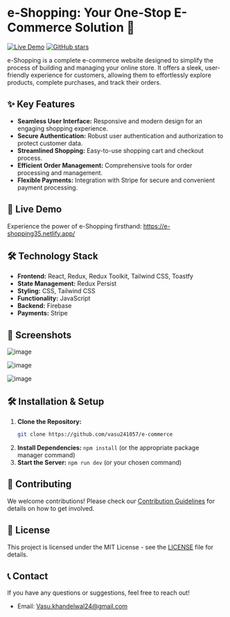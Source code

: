 # e-Shopping: Your One-Stop E-Commerce Solution 🛒

[![Live Demo](https://img.shields.io/badge/Live_Demo-e--Shopping-brightgreen)](https://e-shopping35.netlify.app/)
[![GitHub stars](https://img.shields.io/github/stars/vasu241057/e-commerce.svg?style=social&label=Star)](https://github.com/vasu241057/e-commerce)

e-Shopping is a complete e-commerce website designed to simplify the process of building and managing your online store. It offers a sleek, user-friendly experience for customers, allowing them to effortlessly explore products, complete purchases, and track their orders.

## ✨ Key Features

* **Seamless User Interface:** Responsive and modern design for an engaging shopping experience.
* **Secure Authentication:** Robust user authentication and authorization to protect customer data.
* **Streamlined Shopping:** Easy-to-use shopping cart and checkout process.
* **Efficient Order Management:** Comprehensive tools for order processing and management.
* **Flexible Payments:** Integration with Stripe for secure and convenient payment processing.

## 🚀 Live Demo

Experience the power of e-Shopping firsthand: https://e-shopping35.netlify.app/

## 🛠️ Technology Stack

* **Frontend:** React, Redux, Redux Toolkit, Tailwind CSS, Toastfy
* **State Management:** Redux Persist
* **Styling:** CSS, Tailwind CSS
* **Functionality:** JavaScript
* **Backend:** Firebase
* **Payments:** Stripe

## 📸 Screenshots

![image](https://github.com/vasu241057/e-commerce/assets/59095288/84cbd00a-0b92-4f12-8f6b-ab5aaf4f4169)

![image](https://github.com/vasu241057/e-commerce/assets/59095288/af3e121f-cc34-4b55-ad3b-0f8eb2dbb7c5)

![image](https://github.com/vasu241057/e-commerce/assets/59095288/4cbdd5d3-b1fc-4d41-a14f-de565c87301c)



## 🛠️ Installation & Setup

1. **Clone the Repository:**
   ```bash
   git clone https://github.com/vasu241057/e-commerce
2. **Install Dependencies:** `npm install` (or the appropriate package manager command)
3. **Start the Server:** `npm run dev` (or your chosen command)

## 🤝 Contributing

We welcome contributions! Please check our [Contribution Guidelines](CONTRIBUTING.md) for details on how to get involved.

## 📄 License

This project is licensed under the MIT License - see the [LICENSE](LICENSE.md) file for details.

## 📞 Contact

If you have any questions or suggestions, feel free to reach out!
* Email: Vasu.khandelwal24@gmail.com

